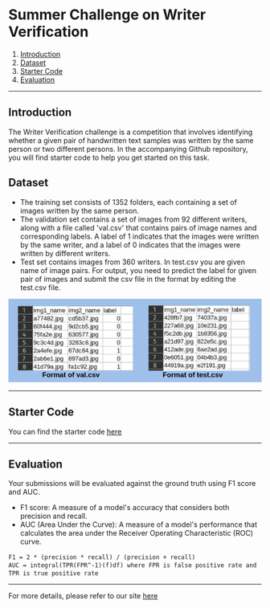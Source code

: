 # Summer Challenge on Writer Verification

1. <a href="#introduction">Introduction</a>
2. <a href="#dataset">Dataset</a>
3. <a href="#starter-code">Starter Code</a>
4. <a href="#evaluation">Evaluation</a>

 
---
## Introduction
The Writer Verification challenge is a competition that involves identifying whether a given pair of handwritten text samples was written by the same person or two different persons. In the accompanying Github repository, you will find starter code to help you get started on this task.

## Dataset
* The training set consists of 1352 folders, each containing a set of images written by the same person.
* The validation set contains a set of images from 92 different writers, along with a file called 'val.csv' that contains pairs of image names and corresponding labels. A label of 1 indicates that the images were written by the same writer, and a label of 0 indicates that the images were written by different writers.
* Test set contains images from 360 writers. In test.csv you are given name of image pairs. For output, you need to predict the label for given pair of images and submit the csv file in the format by editing the test.csv file.

![format](./assets/format.png)

---

## Starter Code
You can find the starter code [here]()

---

## Evaluation
Your submissions will be evaluated against the ground truth using F1 score and AUC.
* F1 score: A measure of a model's accuracy that considers both precision and recall.
* AUC (Area Under the Curve): A measure of a model's performance that calculates the area under the Receiver Operating Characteristic (ROC) curve.
```
F1 = 2 * (precision * recall) / (precision + recall)
AUC = integral(TPR(FPR^-1)(f)df) where FPR is false positive rate and TPR is true positive rate
```

--- 
For more details, please refer to our site [here](https://ceyxasm.github.io/WVSite/#top)
